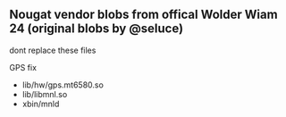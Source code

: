 Nougat vendor blobs from offical Wolder Wiam 24 (original blobs by @seluce)
---------------
dont replace these files

GPS fix
- lib/hw/gps.mt6580.so
- lib/libmnl.so
- xbin/mnld
